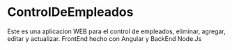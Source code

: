 # ControlDeEmpleados
Este es una aplicacion WEB para el control de empleados, eliminar, agregar, editar y actualizar. FrontEnd hecho con Angular y BackEnd Node.Js
